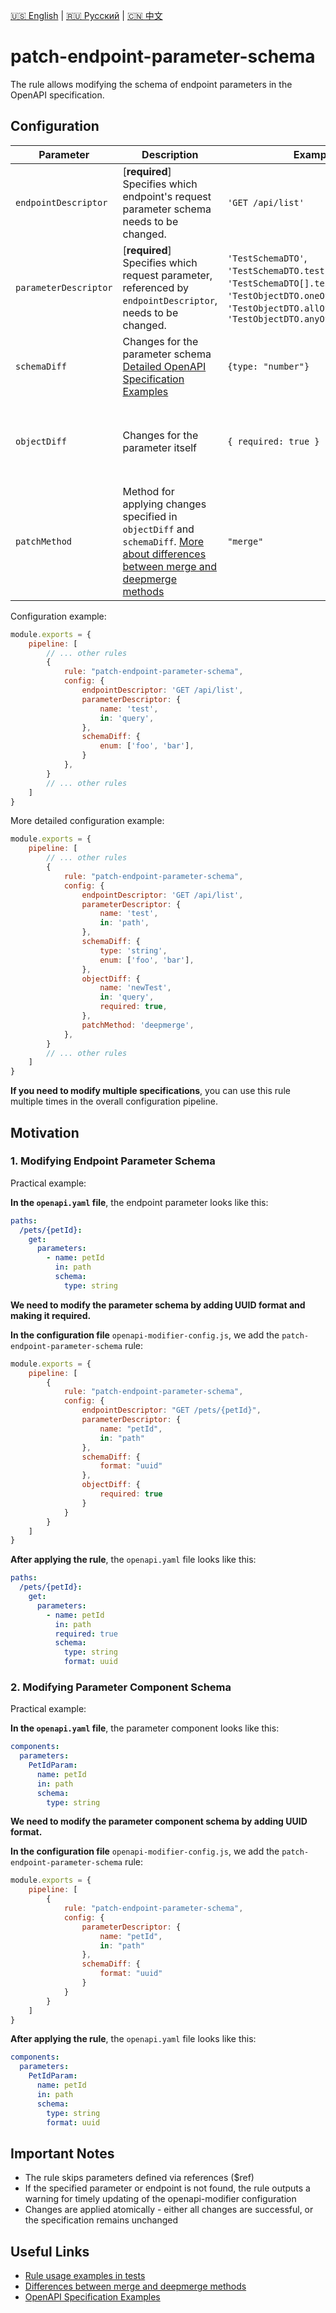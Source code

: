 [🇺🇸 English](./README.md) | [🇷🇺 Русский](./README-ru.md)  | [🇨🇳 中文](./README-zh.md)

# patch-endpoint-parameter-schema

The rule allows modifying the schema of endpoint parameters in the OpenAPI specification.



## Configuration

| Parameter             | Description                                                                                                               | Example                                                                                                                                                                | Typing                                                                              | Default      |
|-----------------------|------------------------------------------------------------------------------------------------------------------------|------------------------------------------------------------------------------------------------------------------------------------------------------------------------|-------------------------------------------------------------------------------------|--------------|
| `endpointDescriptor`  | [**required**] Specifies which endpoint's request parameter schema needs to be changed.                                   | `'GET /api/list'`                                                                                                                                                      | `string \ { path: string; method: string }`                                                                            |              |
| `parameterDescriptor` | [**required**] Specifies which request parameter, referenced by `endpointDescriptor`, needs to be changed.         | `'TestSchemaDTO'`, `'TestSchemaDTO.test'`, `'TestSchemaDTO[].testField'`,  `'TestObjectDTO.oneOf[1]'`, `'TestObjectDTO.allOf[1]'` or  `'TestObjectDTO.anyOf[1].testField'` | `string`                                                                            |              |
| `schemaDiff`          | Changes for the parameter schema [Detailed OpenAPI Specification Examples](../../../docs/schema-diff.md)                                                              | `{type: "number"}`                                                                                                                                                     | `OpenAPISchema`                                                                     |              |
| `objectDiff`          | Changes for the parameter itself                                                                                         | `{ required: true }`                                                                                                                                                   | `{name?: string; in?: 'query' / 'header' / 'path' / 'cookie'; required?: boolean;}` |              |
| `patchMethod`         | Method for applying changes specified in `objectDiff` and `schemaDiff`. [More about differences between merge and deepmerge methods](../../../docs/merge-vs-deepmerge.md) | `"merge"` | `"merge" \ "deepmerge"` | `"merge"` |

Configuration example:

```js
module.exports = {
    pipeline: [
        // ... other rules
        {
            rule: "patch-endpoint-parameter-schema",
            config: {
                endpointDescriptor: 'GET /api/list',
                parameterDescriptor: {
                    name: 'test',
                    in: 'query',
                },
                schemaDiff: {
                    enum: ['foo', 'bar'],
                }
            },
        }
        // ... other rules
    ]
}
```

More detailed configuration example:

```js
module.exports = {
    pipeline: [
        // ... other rules
        {
            rule: "patch-endpoint-parameter-schema",
            config: {
                endpointDescriptor: 'GET /api/list',
                parameterDescriptor: {
                    name: 'test',
                    in: 'path',
                },
                schemaDiff: {
                    type: 'string',
                    enum: ['foo', 'bar'],
                },
                objectDiff: {
                    name: 'newTest',
                    in: 'query',
                    required: true,
                },
                patchMethod: 'deepmerge',
            },
        }
        // ... other rules
    ]
} 
```

**If you need to modify multiple specifications**, you can use this rule multiple times in the overall configuration pipeline.

## Motivation

<a name="custom_anchor_motivation_1"></a>
### 1. Modifying Endpoint Parameter Schema

Practical example:

**In the `openapi.yaml` file**, the endpoint parameter looks like this:

```yaml
paths:
  /pets/{petId}:
    get:
      parameters:
        - name: petId
          in: path
          schema:
            type: string
```

**We need to modify the parameter schema by adding UUID format and making it required.**

**In the configuration file** `openapi-modifier-config.js`, we add the `patch-endpoint-parameter-schema` rule:

```js
module.exports = {
    pipeline: [
        {
            rule: "patch-endpoint-parameter-schema",
            config: {
                endpointDescriptor: "GET /pets/{petId}",
                parameterDescriptor: {
                    name: "petId",
                    in: "path"
                },
                schemaDiff: {
                    format: "uuid"
                },
                objectDiff: {
                    required: true
                }
            }
        }
    ]
}
```

**After applying the rule**, the `openapi.yaml` file looks like this:

```yaml
paths:
  /pets/{petId}:
    get:
      parameters:
        - name: petId
          in: path
          required: true
          schema:
            type: string
            format: uuid
```

<a name="custom_anchor_motivation_2"></a>
### 2. Modifying Parameter Component Schema

Practical example:

**In the `openapi.yaml` file**, the parameter component looks like this:

```yaml
components:
  parameters:
    PetIdParam:
      name: petId
      in: path
      schema:
        type: string
```

**We need to modify the parameter component schema by adding UUID format.**

**In the configuration file** `openapi-modifier-config.js`, we add the `patch-endpoint-parameter-schema` rule:

```js
module.exports = {
    pipeline: [
        {
            rule: "patch-endpoint-parameter-schema",
            config: {
                parameterDescriptor: {
                    name: "petId",
                    in: "path"
                },
                schemaDiff: {
                    format: "uuid"
                }
            }
        }
    ]
}
```

**After applying the rule**, the `openapi.yaml` file looks like this:

```yaml
components:
  parameters:
    PetIdParam:
      name: petId
      in: path
      schema:
        type: string
        format: uuid
```

## Important Notes

- The rule skips parameters defined via references ($ref)
- If the specified parameter or endpoint is not found, the rule outputs a warning for timely updating of the openapi-modifier configuration
- Changes are applied atomically - either all changes are successful, or the specification remains unchanged

## Useful Links

- [Rule usage examples in tests](./index.test.ts)  
- [Differences between merge and deepmerge methods](../../../docs/merge-vs-deepmerge.md)
- [OpenAPI Specification Examples](../../../docs/schema-diff.md) 